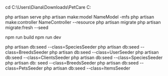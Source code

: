 cd C:\Users\Diana\Downloads\PetCare C:

php artisan serve php artisan make:model NameModel -mfs php artisan make:controller NameController --resource php
artisan migrate php artisan migrate:fresh --seed

npm run build npm run dev

php artisan db:seed --class=SpeciesSeeder php artisan db:seed --class=BreedsSeeder php artisan db:seed
--class=UserSeeder php artisan db:seed --class=ClientsSeeder php artisan db:seed --class=SpeciesSeeder php artisan db:
seed --class=BreedsSeeder php artisan db:seed --class=PetsSeeder php artisan db:seed --class=ItemsSeeder
